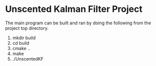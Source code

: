 # Unscented Kalman Filter Project
The main program can be built and ran by doing the following from the project top directory.

1. mkdir build
2. cd build
3. cmake ..
4. make
5. ./UnscentedKF
